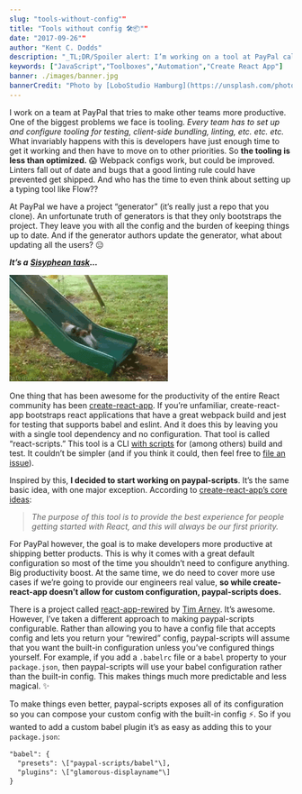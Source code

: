 ```yaml
---
slug: "tools-without-config""
title: "Tools without config 🛠📦""
date: "2017-09-26""
author: "Kent C. Dodds"
description: "_TL;DR/Spoiler alert: I’m working on a tool at PayPal called paypal-scripts and a personal one called kcd-scripts. You should try it too!_"
keywords: ["JavaScript","Toolboxes","Automation","Create React App"]
banner: ./images/banner.jpg
bannerCredit: "Photo by [LoboStudio Hamburg](https://unsplash.com/photos/E3rMBrxqKRo?utm_source=unsplash&utm_medium=referral&utm_content=creditCopyText) on [Unsplash](https://unsplash.com/?utm_source=unsplash&utm_medium=referral&utm_content=creditCopyText)"
---
```


I work on a team at PayPal that tries to make other teams more productive. One
of the biggest problems we face is tooling. _Every team has to set up and
configure tooling for testing, client-side bundling, linting, etc. etc. etc._
What invariably happens with this is developers have just enough time to get it
working and then have to move on to other priorities. So **the tooling is less
than optimized.** 😱 Webpack configs work, but could be improved. Linters fall
out of date and bugs that a good linting rule could have prevented get shipped.
And who has the time to even think about setting up a typing tool like Flow??

At PayPal we have a project “generator” (it’s really just a repo that you
clone). An unfortunate truth of generators is that they only bootstraps the
project. They leave you with all the config and the burden of keeping things up
to date. And if the generator authors update the generator, what about updating
all the users? 😑

**_It’s a_**
[**_Sisyphean task_**](https://en.wikipedia.org/wiki/Sisyphus)**_…_**

![](./images/0.gif)

One thing that has been awesome for the productivity of the entire React
community has been
[create-react-app](https://github.com/facebookincubator/create-react-app). If
you’re unfamiliar, create-react-app bootstraps react applications that have a
great webpack build and jest for testing that supports babel and eslint. And it
does this by leaving you with a single tool dependency and no configuration.
That tool is called “react-scripts.” This tool is a CLI
[with scripts](https://github.com/facebookincubator/create-react-app/tree/master/packages/react-scripts/scripts)
for (among others) build and test. It couldn’t be simpler (and if you think it
could, then feel free to
[file an issue](https://github.com/facebookincubator/create-react-app/issues)).

Inspired by this, **I decided to start working on paypal-scripts**. It’s the
same basic idea, with one major exception. According to
[create-react-app’s core ideas](https://github.com/facebookincubator/create-react-app/blob/44cfbccfda665d6bfb626ce5528697de6033ee8e/CONTRIBUTING.md#core-ideas):

> _The purpose of this tool is to provide the best experience for people getting
> started with React, and this will always be our first priority._

For PayPal however, the goal is to make developers more productive at shipping
better products. This is why it comes with a great default configuration so most
of the time you shouldn’t need to configure anything. Big productivity boost. At
the same time, we do need to cover more use cases if we’re going to provide our
engineers real value, **so while create-react-app doesn’t allow for custom
configuration, paypal-scripts does.**

There is a project called
[react-app-rewired](https://github.com/timarney/react-app-rewired) by
[Tim Arney](https://twitter.com/timarney). It’s awesome. However, I’ve taken a
different approach to making paypal-scripts configurable. Rather than allowing
you to have a config file that accepts config and lets you return your “rewired”
config, paypal-scripts will assume that you want the built-in configuration
unless you’ve configured things yourself. For example, if you add a `.babelrc`
file or a `babel` property to your `package.json`, then paypal-scripts will use
your babel configuration rather than the built-in config. This makes things much
more predictable and less magical. ✨

To make things even better, paypal-scripts exposes all of its configuration so
you can compose your custom config with the built-in config ⚡️. So if you
wanted to add a custom babel plugin it’s as easy as adding this to your
`package.json`:

```
"babel": {
  "presets": \["paypal-scripts/babel"\],
  "plugins": \["glamorous-displayname"\]
}
```
